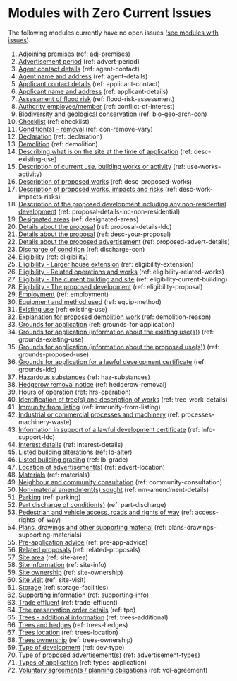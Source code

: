 # Modules with Zero Current Issues
The following modules currently have no open issues ([see modules with issues](https://github.com/digital-land/planning-application-data-specification/blob/main/issue-tracking/index.md)).

1. [Adjoining premises](https://github.com/digital-land/planning-application-data-specification/discussions/25) (ref: adj-premises)
2. [Advertisement period](https://github.com/digital-land/planning-application-data-specification/discussions/27) (ref: advert-period)
3. [Agent contact details](https://github.com/digital-land/planning-application-data-specification/discussions/30) (ref: agent-contact)
4. [Agent name and address](https://github.com/digital-land/planning-application-data-specification/discussions/28) (ref: agent-details)
5. [Applicant contact details](https://github.com/digital-land/planning-application-data-specification/discussions/31) (ref: applicant-contact)
6. [Applicant name and address](https://github.com/digital-land/planning-application-data-specification/discussions/29) (ref: applicant-details)
7. [Assessment of flood risk](https://github.com/digital-land/planning-application-data-specification/discussions/49) (ref: flood-risk-assessment)
8. [Authority employee/member](https://github.com/digital-land/planning-application-data-specification/discussions/50) (ref: conflict-of-interest)
9. [Biodiversity and geological conservation](https://github.com/digital-land/planning-application-data-specification/discussions/51) (ref: bio-geo-arch-con)
10. [Checklist](https://github.com/digital-land/planning-application-data-specification/discussions/55) (ref: checklist)
11. [Condition(s) - removal](https://github.com/digital-land/planning-application-data-specification/discussions/56) (ref: con-remove-vary)
12. [Declaration](https://github.com/digital-land/planning-application-data-specification/discussions/57) (ref: declaration)
13. [Demolition](https://github.com/digital-land/planning-application-data-specification/discussions/60) (ref: demolition)
14. [Describing what is on the site at the time of application](https://github.com/digital-land/planning-application-data-specification/discussions/61) (ref: desc-existing-use)
15. [Description of current use, building works or activity](https://github.com/digital-land/planning-application-data-specification/discussions/62) (ref: use-works-activity)
16. [Description of proposed works](https://github.com/digital-land/planning-application-data-specification/discussions/156) (ref: desc-proposed-works)
17. [Description of proposed works, impacts and risks](https://github.com/digital-land/planning-application-data-specification/discussions/81) (ref: desc-work-impacts-risks)
18. [Description of the proposed development including any non-residential development](https://github.com/digital-land/planning-application-data-specification/discussions/79) (ref: proposal-details-inc-non-residential)
19. [Designated areas](https://github.com/digital-land/planning-application-data-specification/discussions/59) (ref: designated-areas)
20. [Details about the proposal](https://github.com/digital-land/planning-application-data-specification/discussions/206) (ref: proposal-details-ldc)
21. [Details about the proposal](https://github.com/digital-land/planning-application-data-specification/discussions/63) (ref: desc-your-proposal)
22. [Details about the proposed advertisement](https://github.com/digital-land/planning-application-data-specification/discussions/82) (ref: proposed-advert-details)
23. [Discharge of condition](https://github.com/digital-land/planning-application-data-specification/discussions/149) (ref: discharge-con)
24. [Eligibility](https://github.com/digital-land/planning-application-data-specification/discussions/44) (ref: eligibility)
25. [Eligibility - Larger house extension](https://github.com/digital-land/planning-application-data-specification/discussions/192) (ref: eligibility-extension)
26. [Eligibility - Related operations and works](https://github.com/digital-land/planning-application-data-specification/discussions/87) (ref: eligibility-related-works)
27. [Eligibility - The current building and site](https://github.com/digital-land/planning-application-data-specification/discussions/88) (ref: eligibility-current-building)
28. [Eligibility - The proposed development](https://github.com/digital-land/planning-application-data-specification/discussions/89) (ref: eligibility-proposal)
29. [Employment](https://github.com/digital-land/planning-application-data-specification/discussions/43) (ref: employment)
30. [Equipment and method used](https://github.com/digital-land/planning-application-data-specification/discussions/85) (ref: equip-method)
31. [Existing use](https://github.com/digital-land/planning-application-data-specification/discussions/42) (ref: existing-use)
32. [Explanation for proposed demolition work](https://github.com/digital-land/planning-application-data-specification/discussions/86) (ref: demolition-reason)
33. [Grounds for application](https://github.com/digital-land/planning-application-data-specification/discussions/90) (ref: grounds-for-application)
34. [Grounds for application (information about the existing use(s))](https://github.com/digital-land/planning-application-data-specification/discussions/92) (ref: grounds-existing-use)
35. [Grounds for application (information about the proposed use(s))](https://github.com/digital-land/planning-application-data-specification/discussions/93) (ref: grounds-proposed-use)
36. [Grounds for application for a lawful development certificate](https://github.com/digital-land/planning-application-data-specification/discussions/91) (ref: grounds-ldc)
37. [Hazardous substances](https://github.com/digital-land/planning-application-data-specification/discussions/40) (ref: haz-substances)
38. [Hedgerow removal notice](https://github.com/digital-land/planning-application-data-specification/discussions/217) (ref: hedgerow-removal)
39. [Hours of operation](https://github.com/digital-land/planning-application-data-specification/discussions/39) (ref: hrs-operation)
40. [Identification of tree(s) and description of works](https://github.com/digital-land/planning-application-data-specification/discussions/94) (ref: tree-work-details)
41. [Immunity from listing](https://github.com/digital-land/planning-application-data-specification/discussions/38) (ref: immunity-from-listing)
42. [Industrial or commercial processes and machinery](https://github.com/digital-land/planning-application-data-specification/discussions/95) (ref: processes-machinery-waste)
43. [Information in support of a lawful development certificate](https://github.com/digital-land/planning-application-data-specification/discussions/96) (ref: info-support-ldc)
44. [Interest details](https://github.com/digital-land/planning-application-data-specification/discussions/212) (ref: interest-details)
45. [Listed building alterations](https://github.com/digital-land/planning-application-data-specification/discussions/99) (ref: lb-alter)
46. [Listed building grading](https://github.com/digital-land/planning-application-data-specification/discussions/36) (ref: lb-grade)
47. [Location of advertisement(s)](https://github.com/digital-land/planning-application-data-specification/discussions/64) (ref: advert-location)
48. [Materials](https://github.com/digital-land/planning-application-data-specification/discussions/26) (ref: materials)
49. [Neighbour and community consultation](https://github.com/digital-land/planning-application-data-specification/discussions/65) (ref: community-consultation)
50. [Non-material amendment(s) sought](https://github.com/digital-land/planning-application-data-specification/discussions/76) (ref: nm-amendment-details)
51. [Parking](https://github.com/digital-land/planning-application-data-specification/discussions/66) (ref: parking)
52. [Part discharge of condition(s)](https://github.com/digital-land/planning-application-data-specification/discussions/140) (ref: part-discharge)
53. [Pedestrian and vehicle access, roads and rights of way](https://github.com/digital-land/planning-application-data-specification/discussions/100) (ref: access-rights-of-way)
54. [Plans, drawings and other supporting material](https://github.com/digital-land/planning-application-data-specification/discussions/102) (ref: plans-drawings-supporting-materials)
55. [Pre-application advice](https://github.com/digital-land/planning-application-data-specification/discussions/35) (ref: pre-app-advice)
56. [Related proposals](https://github.com/digital-land/planning-application-data-specification/discussions/34) (ref: related-proposals)
57. [Site area](https://github.com/digital-land/planning-application-data-specification/discussions/103) (ref: site-area)
58. [Site information](https://github.com/digital-land/planning-application-data-specification/discussions/104) (ref: site-info)
59. [Site ownership](https://github.com/digital-land/planning-application-data-specification/discussions/105) (ref: site-ownership)
60. [Site visit](https://github.com/digital-land/planning-application-data-specification/discussions/32) (ref: site-visit)
61. [Storage](https://github.com/digital-land/planning-application-data-specification/discussions/67) (ref: storage-facilities)
62. [Supporting information](https://github.com/digital-land/planning-application-data-specification/discussions/107) (ref: supporting-info)
63. [Trade effluent](https://github.com/digital-land/planning-application-data-specification/discussions/74) (ref: trade-effluent)
64. [Tree preservation order details](https://github.com/digital-land/planning-application-data-specification/discussions/108) (ref: tpo)
65. [Trees - additional information](https://github.com/digital-land/planning-application-data-specification/discussions/109) (ref: trees-additional)
66. [Trees and hedges](https://github.com/digital-land/planning-application-data-specification/discussions/110) (ref: trees-hedges)
67. [Trees location](https://github.com/digital-land/planning-application-data-specification/discussions/111) (ref: trees-location)
68. [Trees ownership](https://github.com/digital-land/planning-application-data-specification/discussions/112) (ref: trees-ownership)
69. [Type of development](https://github.com/digital-land/planning-application-data-specification/discussions/113) (ref: dev-type)
70. [Type of proposed advertisement(s)](https://github.com/digital-land/planning-application-data-specification/discussions/114) (ref: advertisement-types)
71. [Types of application](https://github.com/digital-land/planning-application-data-specification/discussions/73) (ref: types-application)
72. [Voluntary agreements / planning obligations](https://github.com/digital-land/planning-application-data-specification/discussions/115) (ref: vol-agreement)